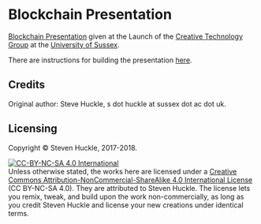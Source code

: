 # Blockchain Presentation

[Blockchain Presentation](/presentation/blockchain.md) given at the Launch of the [Creative Technology Group](http://www.sussex.ac.uk/creativetechnology/) at the [University of Sussex](http://www.sussex.ac.uk/).

There are instructions for building the presentation [here](/presentation/README.md).

## Credits

Original author: Steve Huckle, s dot huckle at sussex dot ac dot uk.

## Licensing

Copyright © Steven Huckle, 2017-2018.

<a rel="license" href="http://creativecommons.org/licenses/by-nc-sa/4.0/"><img alt="CC-BY-NC-SA 4.0 International" style="border-width:0" src="https://i.creativecommons.org/l/by-nc-sa/4.0/88x31.png" /></a><br />
Unless otherwise stated, the works here are licensed under a [Creative Commons Attribution-NonCommercial-ShareAlike 4.0 International License](https://creativecommons.org/licenses/by-nc-sa/4.0/) (CC BY-NC-SA 4.0). They are attributed to Steven Huckle. The license lets you remix, tweak, and build upon the work non-commercially, as long as you credit Steven Huckle and license your new creations under identical terms.
